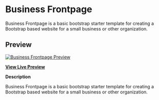 # Business Frontpage
Business Frontpage is a basic bootstrap  starter template for creating a Bootstrap based website for a small business or other organization.

## Preview

[![Business Frontpage Preview](https://assets.pixel.com.ro/img/screenshots/business-frontpage.png)](https://pixel-s-lab.pixel.com.ro/bootstrap-templates/business-frontpage/)

**[View Live Preview](https://pixel-s-lab.pixel.com.ro/bootstrap-templates/business-frontpage/)**

**Description**

Business Frontpage is a basic bootstrap starter template for creating a Bootstrap based website for a small business or other organization.
